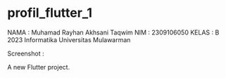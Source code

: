 # profil_flutter_1
NAMA    : Muhamad Rayhan Akhsani Taqwim
NIM     : 2309106050
KELAS   : B 2023 Informatika Universitas Mulawarman

Screenshot :

A new Flutter project.


